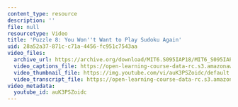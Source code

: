 ```yaml
---
content_type: resource
description: ''
file: null
resourcetype: Video
title: 'Puzzle 8: You Won''t Want to Play Sudoku Again'
uid: 28a52a37-871c-c71a-4456-fc951c7543aa
video_files:
  archive_url: https://archive.org/download/MIT6.S095IAP18/MIT6_S095IAP18_Puzzle_08_300k.mp4
  video_captions_file: https://open-learning-course-data-rc.s3.amazonaws.com/6-s095-programming-for-the-puzzled-january-iap-2018/7a7371f4521d53a2874e94f3df42914d_auK3PSZoidc.vtt
  video_thumbnail_file: https://img.youtube.com/vi/auK3PSZoidc/default.jpg
  video_transcript_file: https://open-learning-course-data-rc.s3.amazonaws.com/6-s095-programming-for-the-puzzled-january-iap-2018/72fe68c71b963662895677127ca993b8_auK3PSZoidc.pdf
video_metadata:
  youtube_id: auK3PSZoidc
---
```

